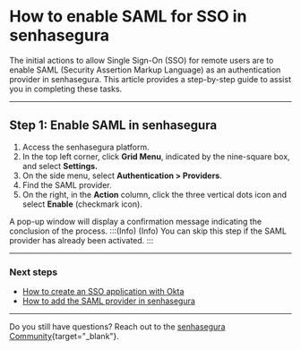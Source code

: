 # How to enable SAML for SSO in senhasegura

The initial actions to allow Single Sign-On (SSO) for remote users are to enable SAML (Security Assertion Markup Language) as an authentication provider in senhasegura. This article provides a step-by-step guide to assist you in completing these tasks.

* * *
## Step 1: Enable SAML in senhasegura

1. Access the senhasegura platform.
2. In the top left corner, click **Grid Menu**, indicated by the nine-square box, and select **Settings.**
3. On the side menu, select **Authentication > Providers**.
4. Find the SAML provider.
5. On the right, in the **Action** column, click the three vertical dots icon and select **Enable** (checkmark icon).

A pop-up window will display a confirmation message indicating the conclusion of the process.
:::(Info) (Info)
You can skip this step if the SAML provider has already been activated.
:::

* * *
### Next steps

* [How to create an SSO application with Okta](/v3-32/docs/administration-how-to-create-a-saml-application-with-okta)
* [How to add the SAML provider in senhasegura](/v3-32/docs/administration-how-to-add-the-saml-provider-to-senhasegura)

* * *

Do you still have questions? Reach out to the [senhasegura Community](https://community.senhasegura.io/){target="_blank"}.
